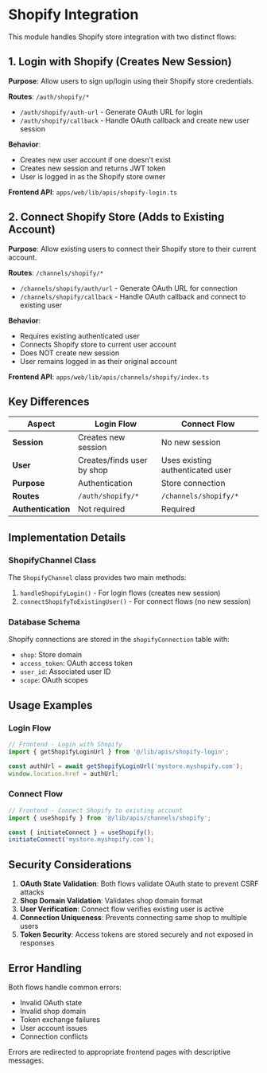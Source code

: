 # Shopify Integration

This module handles Shopify store integration with two distinct flows:

## 1. Login with Shopify (Creates New Session)

**Purpose**: Allow users to sign up/login using their Shopify store credentials.

**Routes**: `/auth/shopify/*`

- `/auth/shopify/auth-url` - Generate OAuth URL for login
- `/auth/shopify/callback` - Handle OAuth callback and create new user session

**Behavior**:

- Creates new user account if one doesn't exist
- Creates new session and returns JWT token
- User is logged in as the Shopify store owner

**Frontend API**: `apps/web/lib/apis/shopify-login.ts`

## 2. Connect Shopify Store (Adds to Existing Account)

**Purpose**: Allow existing users to connect their Shopify store to their current account.

**Routes**: `/channels/shopify/*`

- `/channels/shopify/auth/url` - Generate OAuth URL for connection
- `/channels/shopify/callback` - Handle OAuth callback and connect to existing user

**Behavior**:

- Requires existing authenticated user
- Connects Shopify store to current user account
- Does NOT create new session
- User remains logged in as their original account

**Frontend API**: `apps/web/lib/apis/channels/shopify/index.ts`

## Key Differences

| Aspect             | Login Flow                 | Connect Flow                     |
| ------------------ | -------------------------- | -------------------------------- |
| **Session**        | Creates new session        | No new session                   |
| **User**           | Creates/finds user by shop | Uses existing authenticated user |
| **Purpose**        | Authentication             | Store connection                 |
| **Routes**         | `/auth/shopify/*`          | `/channels/shopify/*`            |
| **Authentication** | Not required               | Required                         |

## Implementation Details

### ShopifyChannel Class

The `ShopifyChannel` class provides two main methods:

1. `handleShopifyLogin()` - For login flows (creates new session)
2. `connectShopifyToExistingUser()` - For connect flows (no new session)

### Database Schema

Shopify connections are stored in the `shopifyConnection` table with:

- `shop`: Store domain
- `access_token`: OAuth access token
- `user_id`: Associated user ID
- `scope`: OAuth scopes

## Usage Examples

### Login Flow

```typescript
// Frontend - Login with Shopify
import { getShopifyLoginUrl } from '@/lib/apis/shopify-login';

const authUrl = await getShopifyLoginUrl('mystore.myshopify.com');
window.location.href = authUrl;
```

### Connect Flow

```typescript
// Frontend - Connect Shopify to existing account
import { useShopify } from '@/lib/apis/channels/shopify';

const { initiateConnect } = useShopify();
initiateConnect('mystore.myshopify.com');
```

## Security Considerations

1. **OAuth State Validation**: Both flows validate OAuth state to prevent CSRF attacks
2. **Shop Domain Validation**: Validates shop domain format
3. **User Verification**: Connect flow verifies existing user is active
4. **Connection Uniqueness**: Prevents connecting same shop to multiple users
5. **Token Security**: Access tokens are stored securely and not exposed in responses

## Error Handling

Both flows handle common errors:

- Invalid OAuth state
- Invalid shop domain
- Token exchange failures
- User account issues
- Connection conflicts

Errors are redirected to appropriate frontend pages with descriptive messages.
